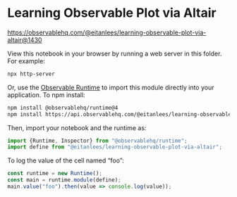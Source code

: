 # Learning Observable Plot via Altair

https://observablehq.com/@eitanlees/learning-observable-plot-via-altair@1430

View this notebook in your browser by running a web server in this folder. For
example:

~~~sh
npx http-server
~~~

Or, use the [Observable Runtime](https://github.com/observablehq/runtime) to
import this module directly into your application. To npm install:

~~~sh
npm install @observablehq/runtime@4
npm install https://api.observablehq.com/@eitanlees/learning-observable-plot-via-altair@1430.tgz?v=3
~~~

Then, import your notebook and the runtime as:

~~~js
import {Runtime, Inspector} from "@observablehq/runtime";
import define from "@eitanlees/learning-observable-plot-via-altair";
~~~

To log the value of the cell named “foo”:

~~~js
const runtime = new Runtime();
const main = runtime.module(define);
main.value("foo").then(value => console.log(value));
~~~
